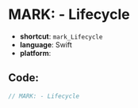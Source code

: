 # MARK: - Lifecycle
- **shortcut**: `mark_Lifecycle`
- **language**: Swift
- **platform**: 


## Code:
```swift
// MARK: - Lifecycle
```